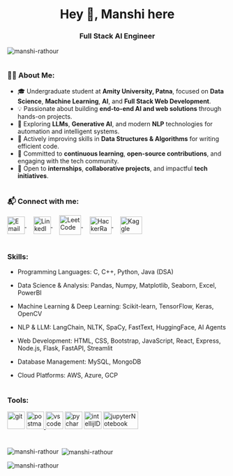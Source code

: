 <h1 align="center">Hey 👋,  Manshi here</h1>

<h3 align="center">Full Stack AI Engineer</h3>

<p align="left"> <img src="https://komarev.com/ghpvc/?username=manshi-rathour&label=Profile%20views&color=0e75b6&style=flat" alt="manshi-rathour" /> </p>

<p align="left"> <a href="https://twitter.com/" target="blank"><img src="https://img.shields.io/twitter/follow/?logo=twitter&style=for-the-badge" alt="" /></a> </p>


<h3 align="left">👨‍💻 About Me:</h3>

- 🎓 Undergraduate student at <b>Amity University, Patna</b>, focused on <b>Data Science</b>, <b>Machine Learning</b>, <b>AI</b>, and <b>Full Stack Web Development</b>.
- 💡 Passionate about building <b>end-to-end AI and web solutions</b> through hands-on projects.
- 🤖 Exploring <b>LLMs</b>, <b>Generative AI</b>, and modern <b>NLP</b> technologies for automation and intelligent systems.
- 🧠 Actively improving skills in <b>Data Structures & Algorithms</b> for writing efficient code.
- 🌱 Committed to <b>continuous learning</b>, <b>open-source contributions</b>, and engaging with the tech community.
- 🤝 Open to <b>internships</b>, <b>collaborative projects</b>, and impactful <b>tech initiatives</b>.


<h1></h1>

<h3 align="left">📬 Connect with me:</h3>

<p align="left">
  <a href="mailto:manshi2086@gmail.com" target="_blank">
    <img align="center" src="https://cdn-icons-png.flaticon.com/512/732/732200.png" alt="Email" height="40" width="40" />
  </a>&nbsp;&nbsp;&nbsp;
  
  <a href="https://www.linkedin.com/in/manshi-rathour-bb0b87272/" target="_blank">
    <img align="center" src="https://raw.githubusercontent.com/rahuldkjain/github-profile-readme-generator/master/src/images/icons/Social/linked-in-alt.svg" alt="LinkedIn" height="40" width="40" />
  </a>&nbsp;&nbsp;&nbsp;
  
  <a href="https://leetcode.com/Manshi_Rathour/" target="_blank">
    <img align="center" src="https://upload.wikimedia.org/wikipedia/commons/1/19/LeetCode_logo_black.png" alt="LeetCode" height="45" width="50" />
  </a>&nbsp;&nbsp;&nbsp;
  
  <a href="https://www.hackerrank.com/manshi2086" target="_blank">
    <img align="center" src="https://raw.githubusercontent.com/rahuldkjain/github-profile-readme-generator/master/src/images/icons/Social/hackerrank.svg" alt="HackerRank" height="40" width="50" />
  </a>&nbsp;&nbsp;&nbsp;
  
  <a href="https://www.kaggle.com/manshirathour" target="_blank">
    <img align="center" src="https://www.kaggle.com/static/images/site-logo.svg" alt="Kaggle" height="40" width="50" />
  </a>
</p>




<h1></h1>

<h3 align="left">Skills:</h3>

- Programming Languages: C, C++, Python, Java (DSA)

- Data Science & Analysis: Pandas, Numpy, Matplotlib, Seaborn, Excel, PowerBI
  
- Machine Learning & Deep Learning: Scikit-learn, TensorFlow, Keras, OpenCV
  
- NLP & LLM: LangChain, NLTK, SpaCy, FastText, HuggingFace, AI Agents
  
- Web Development: HTML, CSS, Bootstrap, JavaScript, React, Express, Node.js, Flask, FastAPI, Streamlit
  
- Database Management: MySQL, MongoDB
  
- Cloud Platforms: AWS, Azure, GCP

<h1></h1>

<h3 align="left">Tools:</h3>

<p align="left">
<a href="https://git-scm.com/" target="_blank" rel="noreferrer"> <img src="https://www.vectorlogo.zone/logos/git-scm/git-scm-icon.svg" alt="git" width="40" height="40"/></a>
<a href="https://postman.com" target="_blank" rel="noreferrer"> <img src="https://www.vectorlogo.zone/logos/getpostman/getpostman-icon.svg" alt="postman" width="40" height="40"/> </a>
<a href="https://code.visualstudio.com/" target="_blank" rel="noreferrer"> <img src="https://code.visualstudio.com/assets/branding/app-icon.png" alt="vscode" width="40" height="40"/></a>
<a href="https://www.jetbrains.com/pycharm/" target="_blank" rel="noreferrer"> <img src="https://upload.wikimedia.org/wikipedia/commons/thumb/1/1d/PyCharm_Icon.svg/1024px-PyCharm_Icon.svg.png" alt="pycharm" width="40" height="40"/></a>
<a href="https://www.jetbrains.com/idea/" target="_blank" rel="noreferrer"> <img src="https://upload.wikimedia.org/wikipedia/commons/thumb/9/9c/IntelliJ_IDEA_Icon.svg/2048px-IntelliJ_IDEA_Icon.svg.png" alt="intellijIDEA" width="40" height="40"/></a>
<a href="https://jupyter.org/" target="_blank" rel="noreferrer"> <img src="https://jupyter.org/assets/share.png" alt="jupyterNotebook" width="80" height="40"/></a>
</p>

<h1></h1>


<p><img align="left" src="https://github-readme-stats.vercel.app/api/top-langs?username=manshi-rathour&show_icons=true&locale=en&layout=compact" alt="manshi-rathour" /></p>

<p>&nbsp;<img align="center" src="https://github-readme-stats.vercel.app/api?username=manshi-rathour&show_icons=true&locale=en" alt="manshi-rathour" /></p>

<p><img align="center" src="https://github-readme-streak-stats.herokuapp.com/?user=manshi-rathour&" alt="manshi-rathour" /></p>





    
    
    
